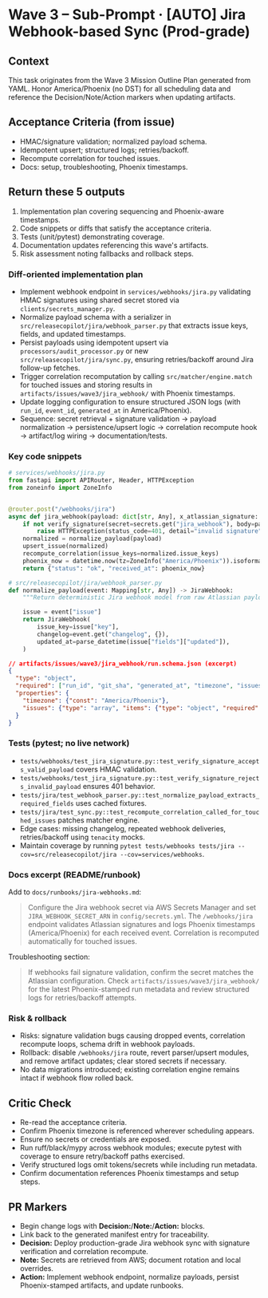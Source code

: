 # Wave 3 – Sub-Prompt · [AUTO] Jira Webhook-based Sync (Prod-grade)

## Context
This task originates from the Wave 3 Mission Outline Plan generated from YAML. Honor America/Phoenix (no DST) for all scheduling data and reference the Decision/Note/Action markers when updating artifacts.

## Acceptance Criteria (from issue)
- HMAC/signature validation; normalized payload schema.
- Idempotent upsert; structured logs; retries/backoff.
- Recompute correlation for touched issues.
- Docs: setup, troubleshooting, Phoenix timestamps.

## Return these 5 outputs
1. Implementation plan covering sequencing and Phoenix-aware timestamps.
2. Code snippets or diffs that satisfy the acceptance criteria.
3. Tests (unit/pytest) demonstrating coverage.
4. Documentation updates referencing this wave's artifacts.
5. Risk assessment noting fallbacks and rollback steps.

### Diff-oriented implementation plan
- Implement webhook endpoint in `services/webhooks/jira.py` validating HMAC signatures using shared secret stored via `clients/secrets_manager.py`.
- Normalize payload schema with a serializer in `src/releasecopilot/jira/webhook_parser.py` that extracts issue keys, fields, and updated timestamps.
- Persist payloads using idempotent upsert via `processors/audit_processor.py` or new `src/releasecopilot/jira/sync.py`, ensuring retries/backoff around Jira follow-up fetches.
- Trigger correlation recomputation by calling `src/matcher/engine.match` for touched issues and storing results in `artifacts/issues/wave3/jira_webhook/` with Phoenix timestamps.
- Update logging configuration to ensure structured JSON logs (with `run_id`, `event_id`, `generated_at` in America/Phoenix).
- Sequence: secret retrieval + signature validation → payload normalization → persistence/upsert logic → correlation recompute hook → artifact/log wiring → documentation/tests.

### Key code snippets
```python
# services/webhooks/jira.py
from fastapi import APIRouter, Header, HTTPException
from zoneinfo import ZoneInfo


@router.post("/webhooks/jira")
async def jira_webhook(payload: dict[str, Any], x_atlassian_signature: str = Header(...)) -> dict[str, str]:
    if not verify_signature(secret=secrets.get("jira_webhook"), body=payload, signature=x_atlassian_signature):
        raise HTTPException(status_code=401, detail="invalid signature")
    normalized = normalize_payload(payload)
    upsert_issue(normalized)
    recompute_correlation(issue_keys=normalized.issue_keys)
    phoenix_now = datetime.now(tz=ZoneInfo("America/Phoenix")).isoformat(timespec="seconds")
    return {"status": "ok", "received_at": phoenix_now}
```

```python
# src/releasecopilot/jira/webhook_parser.py
def normalize_payload(event: Mapping[str, Any]) -> JiraWebhook:
    """Return deterministic Jira webhook model from raw Atlassian payload."""

    issue = event["issue"]
    return JiraWebhook(
        issue_key=issue["key"],
        changelog=event.get("changelog", {}),
        updated_at=parse_datetime(issue["fields"]["updated"]),
    )
```

```json
// artifacts/issues/wave3/jira_webhook/run.schema.json (excerpt)
{
  "type": "object",
  "required": ["run_id", "git_sha", "generated_at", "timezone", "issues"],
  "properties": {
    "timezone": {"const": "America/Phoenix"},
    "issues": {"type": "array", "items": {"type": "object", "required": ["issue_key", "updated_at"]}}
  }
}
```

### Tests (pytest; no live network)
- `tests/webhooks/test_jira_signature.py::test_verify_signature_accepts_valid_payload` covers HMAC validation.
- `tests/webhooks/test_jira_signature.py::test_verify_signature_rejects_invalid_payload` ensures 401 behavior.
- `tests/jira/test_webhook_parser.py::test_normalize_payload_extracts_required_fields` uses cached fixtures.
- `tests/jira/test_sync.py::test_recompute_correlation_called_for_touched_issues` patches matcher engine.
- Edge cases: missing changelog, repeated webhook deliveries, retries/backoff using `tenacity` mocks.
- Maintain coverage by running `pytest tests/webhooks tests/jira --cov=src/releasecopilot/jira --cov=services/webhooks`.

### Docs excerpt (README/runbook)
Add to `docs/runbooks/jira-webhooks.md`:

> Configure the Jira webhook secret via AWS Secrets Manager and set `JIRA_WEBHOOK_SECRET_ARN` in `config/secrets.yml`. The `/webhooks/jira` endpoint validates Atlassian signatures and logs Phoenix timestamps (America/Phoenix) for each received event. Correlation is recomputed automatically for touched issues.

Troubleshooting section:

> If webhooks fail signature validation, confirm the secret matches the Atlassian configuration. Check `artifacts/issues/wave3/jira_webhook/` for the latest Phoenix-stamped run metadata and review structured logs for retries/backoff attempts.

### Risk & rollback
- Risks: signature validation bugs causing dropped events, correlation recompute loops, schema drift in webhook payloads.
- Rollback: disable `/webhooks/jira` route, revert parser/upsert modules, and remove artifact updates; clear stored secrets if necessary.
- No data migrations introduced; existing correlation engine remains intact if webhook flow rolled back.

## Critic Check
- Re-read the acceptance criteria.
- Confirm Phoenix timezone is referenced wherever scheduling appears.
- Ensure no secrets or credentials are exposed.
- Run ruff/black/mypy across webhook modules; execute pytest with coverage to ensure retry/backoff paths exercised.
- Verify structured logs omit tokens/secrets while including run metadata.
- Confirm documentation references Phoenix timestamps and setup steps.

## PR Markers
- Begin change logs with **Decision:**/**Note:**/**Action:** blocks.
- Link back to the generated manifest entry for traceability.
- **Decision:** Deploy production-grade Jira webhook sync with signature verification and correlation recompute.
- **Note:** Secrets are retrieved from AWS; document rotation and local overrides.
- **Action:** Implement webhook endpoint, normalize payloads, persist Phoenix-stamped artifacts, and update runbooks.